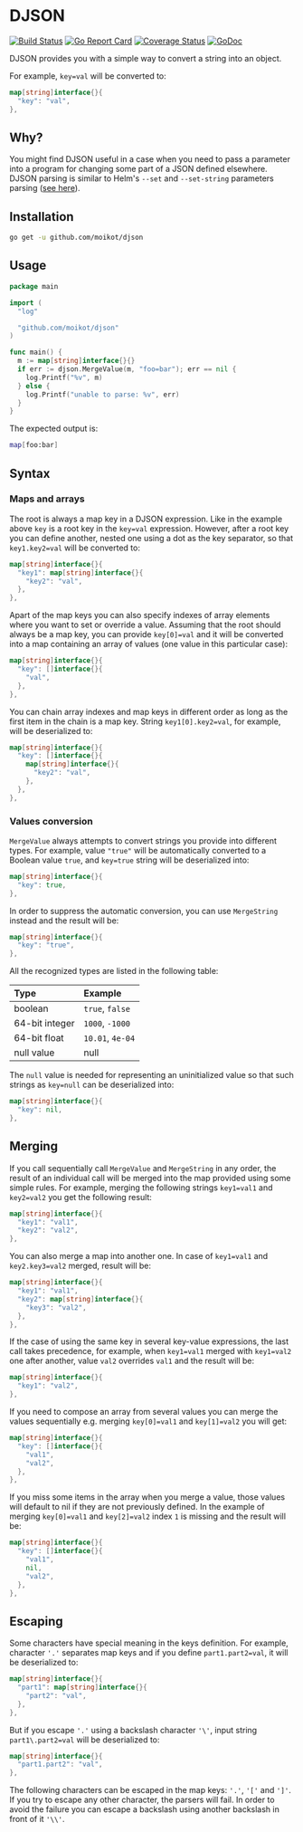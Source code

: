 # DJSON

[![Build Status](https://travis-ci.com/moikot/djson.svg?branch=master)](https://travis-ci.com/moikot/djson)
[![Go Report Card](https://goreportcard.com/badge/github.com/moikot/djson)](https://goreportcard.com/report/github.com/moikot/djson)
[![Coverage Status](https://coveralls.io/repos/github/moikot/djson/badge.svg?branch=master)](https://coveralls.io/github/moikot/djson?branch=master)
[![GoDoc](https://godoc.org/github.com/moikot/djson?status.svg)](https://godoc.org/github.com/moikot/djson)

DJSON provides you with a simple way to convert a string into an object.

For example, `key=val` will be converted to:
```go
map[string]interface{}{
  "key": "val",
},
```       

## Why?

You might find DJSON useful in a case when you need to pass a parameter into a program for changing some part of a JSON defined elsewhere.
DJSON parsing is similar to Helm's `--set` and `--set-string` parameters parsing ([see here](https://helm.sh/docs/chart_best_practices/values)).

## Installation

```bash
go get -u github.com/moikot/djson
```

## Usage

```go
package main

import (
  "log"

  "github.com/moikot/djson"
)

func main() {
  m := map[string]interface{}{}
  if err := djson.MergeValue(m, "foo=bar"); err == nil {
    log.Printf("%v", m)
  } else {
    log.Printf("unable to parse: %v", err)
  }
}
```

The expected output is:
```bash
map[foo:bar]
```

## Syntax  

### Maps and arrays

The root is always a map key in a DJSON expression. Like in the example above `key` is a root key in the `key=val` expression. However, after a root key you can define another, nested one using a dot as the key separator, so that `key1.key2=val` will be converted to:
```go
map[string]interface{}{
  "key1": map[string]interface{}{
    "key2": "val",
  },
},
```       

Apart of the map keys you can also specify indexes of array elements where you want to set or override a value. Assuming that the root should always be a map key, you can provide `key[0]=val` and it will be converted into a map containing an array of values (one value in this particular case):
```go
map[string]interface{}{
  "key": []interface{}{
    "val",
  },
},
```

You can chain array indexes and map keys in different order as long as the first item in the chain is a map key. String `key1[0].key2=val`, for example, will be deserialized to:
```go
map[string]interface{}{
  "key": []interface{}{
    map[string]interface{}{
      "key2": "val",
    },
  },
},
```  

### Values conversion

`MergeValue` always attempts to convert strings you provide into different types. For example, value `"true"` will be automatically converted to a Boolean value `true`, and `key=true` string will be deserialized into:
```go
map[string]interface{}{
  "key": true,
},
```      

In order to suppress the automatic conversion, you can use `MergeString` instead and the result will be:
```go
map[string]interface{}{
  "key": "true",
},
```      

All the recognized types are listed in the following table:

| Type | Example |
|:------|:------|
|boolean | `true`, `false`|
|64-bit integer | `1000`, `-1000`|
|64-bit float | `10.01`, `4e-04` |
|null value| null|

The `null` value is needed for representing an uninitialized value so that such strings as `key=null` can be deserialized into:
```go
map[string]interface{}{
  "key": nil,
},
```   

## Merging

If you call sequentially call `MergeValue` and `MergeString` in any order, the result of an individual call will be merged into the map provided using some simple rules. For example, merging the following strings `key1=val1` and `key2=val2` you get the following result:
```go
map[string]interface{}{
  "key1": "val1",
  "key2": "val2",
},
```   

You can also merge a map into another one. In case of `key1=val1` and `key2.key3=val2` merged, result will be:
```go
map[string]interface{}{
  "key1": "val1",
  "key2": map[string]interface{}{
    "key3": "val2",
  },
},
```

If the case of using the same key in several key-value expressions, the last call takes precedence, for example, when `key1=val1` merged with `key1=val2` one after another, value `val2` overrides `val1` and the result will be:
```go
map[string]interface{}{
  "key1": "val2",
},
```

If you need to compose an array from several values you can merge the values sequentially e.g. merging `key[0]=val1` and `key[1]=val2` you will get:
```go
map[string]interface{}{
  "key": []interface{}{
    "val1",
    "val2",
  },
},
```

If you miss some items in the array when you merge a value, those values will default to nil if they are not previously defined. In the example of merging `key[0]=val1` and `key[2]=val2` index `1` is missing and the result will be:
```go
map[string]interface{}{
  "key": []interface{}{
    "val1",
    nil,
    "val2",
  },
},
```   

## Escaping

Some characters have special meaning in the keys definition. For example, character `'.'`  separates map keys and if you define `part1.part2=val`, it will be deserialized to:
```go
map[string]interface{}{
  "part1": map[string]interface{}{
    "part2": "val",
  },
},
```   

But if you escape `'.'` using a backslash character `'\'`, input string `part1\.part2=val` will be deserialized to:
```go
map[string]interface{}{
  "part1.part2": "val",
},
```   

The following characters can be escaped in the map keys: `'.'`, `'['` and `']'`. If you try to escape any other character, the parsers will fail. In order to avoid the failure you can escape a backslash using another backslash in front of it `'\\'`.
